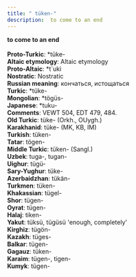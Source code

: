```yaml
---
title: " tüken-"
description:  to come to an end
---
```

<p data-pagefind-weight="0.5">
<strong> to come to an end</strong><br><br>
<strong>Proto-Turkic</strong>:  *tüke-<br>
<strong>Altaic etymology</strong>:  Altaic etymology<br>
<strong> Proto-Altaic</strong>:  *t`ukì<br>
<strong>Nostratic</strong>:  Nostratic<br>
<strong>Russian meaning</strong>:  кончаться, истощаться<br>
<strong>Turkic</strong>:  *tüke-<br>
<strong>Mongolian</strong>:  *tögüs-<br>
<strong>Japanese</strong>:  *tuku-<br>
<strong>Comments</strong>:  VEWT 504, EDT 479, 484.<br>
<strong>Old Turkic</strong>:  tüke- (Orkh., OUygh.)<br>
<strong>Karakhanid</strong>:  tüke- (MK, KB, IM)<br>
<strong>Turkish</strong>:  tüken-<br>
<strong>Tatar</strong>:  tögen-<br>
<strong>Middle Turkic</strong>:  tüken- (Sangl.)<br>
<strong>Uzbek</strong>:  tuga-, tugan-<br>
<strong>Uighur</strong>:  tügü-<br>
<strong>Sary-Yughur</strong>:  tüke-<br>
<strong>Azerbaidzhan</strong>:  tükän-<br>
<strong>Turkmen</strong>:  tüken-<br>
<strong>Khakassian</strong>:  tügel-<br>
<strong>Shor</strong>:  tügen-<br>
<strong>Oyrat</strong>:  tügen-<br>
<strong>Halaj</strong>:  tiken-<br>
<strong>Yakut</strong>:  tüksü, tügüsü 'enough, completely'<br>
<strong>Kirghiz</strong>:  tügön-<br>
<strong>Kazakh</strong>:  tüges-<br>
<strong>Balkar</strong>:  tügen-<br>
<strong>Gagauz</strong>:  tüken-<br>
<strong>Karaim</strong>:  tügen-, tigen-<br>
<strong>Kumyk</strong>:  tügen-<br>

</p>

